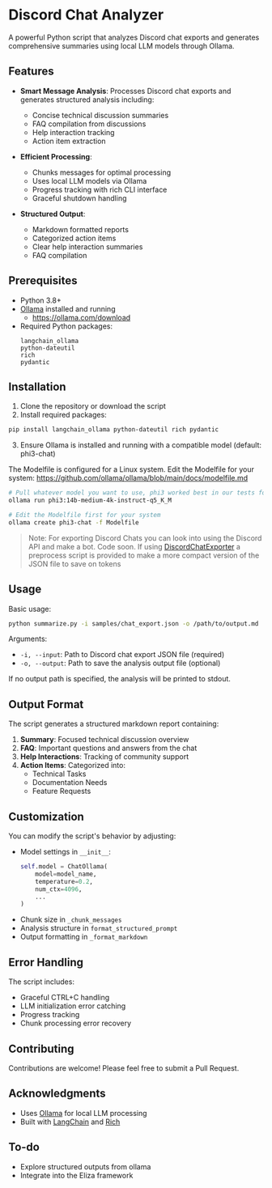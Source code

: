 # Discord Chat Analyzer

A powerful Python script that analyzes Discord chat exports and generates comprehensive summaries using local LLM models through Ollama.

## Features

- **Smart Message Analysis**: Processes Discord chat exports and generates structured analysis including:
  - Concise technical discussion summaries
  - FAQ compilation from discussions 
  - Help interaction tracking
  - Action item extraction

- **Efficient Processing**:
  - Chunks messages for optimal processing
  - Uses local LLM models via Ollama
  - Progress tracking with rich CLI interface
  - Graceful shutdown handling

- **Structured Output**:
  - Markdown formatted reports
  - Categorized action items
  - Clear help interaction summaries
  - FAQ compilation

## Prerequisites

- Python 3.8+
- [Ollama](https://ollama.ai/) installed and running
  - https://ollama.com/download
- Required Python packages:
  ```
  langchain_ollama
  python-dateutil
  rich
  pydantic
  ```

## Installation

1. Clone the repository or download the script
2. Install required packages:

```bash
pip install langchain_ollama python-dateutil rich pydantic
```
3. Ensure Ollama is installed and running with a compatible model (default: phi3-chat)

The Modelfile is configured for a Linux system. Edit the Modelfile for your system: https://github.com/ollama/ollama/blob/main/docs/modelfile.md

```bash
# Pull whatever model you want to use, phi3 worked best in our tests for summarizing
ollama run phi3:14b-medium-4k-instruct-q5_K_M

# Edit the Modelfile first for your system
ollama create phi3-chat -f Modelfile 
```

> Note: For exporting Discord Chats you can look into using the Discord API and make a bot. Code soon.
> If using [DiscordChatExporter](https://github.com/Tyrrrz/DiscordChatExporter) a preprocess script is provided to make a more compact version of the JSON file to save on tokens

## Usage

Basic usage:
```bash
python summarize.py -i samples/chat_export.json -o /path/to/output.md
```

Arguments:
- `-i, --input`: Path to Discord chat export JSON file (required)
- `-o, --output`: Path to save the analysis output file (optional)

If no output path is specified, the analysis will be printed to stdout.

## Output Format

The script generates a structured markdown report containing:

1. **Summary**: Focused technical discussion overview
2. **FAQ**: Important questions and answers from the chat
3. **Help Interactions**: Tracking of community support
4. **Action Items**: Categorized into:
   - Technical Tasks
   - Documentation Needs
   - Feature Requests

## Customization

You can modify the script's behavior by adjusting:

- Model settings in `__init__`:
  ```python
  self.model = ChatOllama(
      model=model_name,
      temperature=0.2,
      num_ctx=4096,
      ...
  )
  ```
- Chunk size in `_chunk_messages`
- Analysis structure in `format_structured_prompt`
- Output formatting in `_format_markdown`

## Error Handling

The script includes:
- Graceful CTRL+C handling
- LLM initialization error catching
- Progress tracking
- Chunk processing error recovery


## Contributing

Contributions are welcome! Please feel free to submit a Pull Request.

## Acknowledgments

- Uses [Ollama](https://ollama.ai/) for local LLM processing
- Built with [LangChain](https://python.langchain.com/) and [Rich](https://rich.readthedocs.io/)

## To-do

- Explore structured outputs from ollama
- Integrate into the Eliza framework
